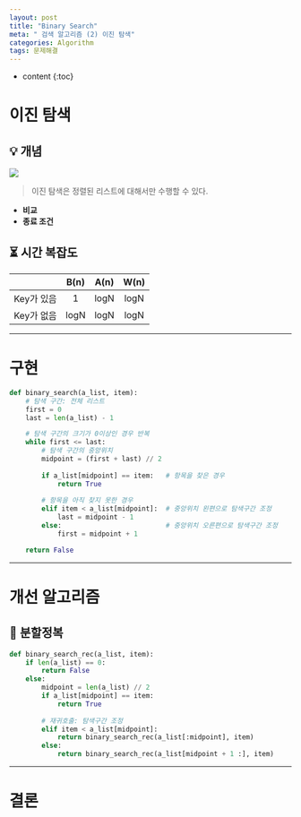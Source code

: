 ```yaml
---
layout: post
title: "Binary Search"
meta: " 검색 알고리즘 (2) 이진 탐색"
categories: Algorithm
tags: 문제해결
---
```




* content
{:toc}
# 이진 탐색

## 💡 개념

![](https://runestone.academy/runestone/books/published/pythonds3/_images/binsearch.png)

> 이진 탐색은 정렬된 리스트에 대해서만 수행할 수 있다.

- **비교**
- **종료 조건**


## ⏳ 시간 복잡도

|            | B(n) | A(n) | W(n) |
| :--------: | :--: | :--: | :--: |
| Key가 있음 |  1   | logN | logN |
| Key가 없음 | logN | logN | logN |

---





# 구현

```python
def binary_search(a_list, item):
    # 탐색 구간: 전체 리스트
    first = 0
    last = len(a_list) - 1

    # 탐색 구간의 크기가 0이상인 경우 반복
    while first <= last:
        # 탐색 구간의 중앙위치
        midpoint = (first + last) // 2
        
        if a_list[midpoint] == item:   # 항목을 찾은 경우
            return True
        
        # 항목을 아직 찾지 못한 경우
        elif item < a_list[midpoint]:  # 중앙위치 왼편으로 탐색구간 조정
            last = midpoint - 1
        else:                          # 중앙위치 오른편으로 탐색구간 조정
            first = midpoint + 1

    return False
```

---





# 개선 알고리즘

## 🤔 분할정복

```python
def binary_search_rec(a_list, item):
    if len(a_list) == 0:
        return False
    else:
        midpoint = len(a_list) // 2
        if a_list[midpoint] == item:
            return True
        
        # 재귀호출: 탐색구간 조정
        elif item < a_list[midpoint]:
            return binary_search_rec(a_list[:midpoint], item)
        else:
            return binary_search_rec(a_list[midpoint + 1 :], item)
```

---





# 결론

